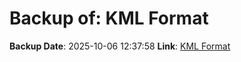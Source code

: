 # Backup of: KML Format

**Backup Date**: 2025-10-06 12:37:58
**Link**: [KML Format](https://przemienniki.net/export/przemienniki.kml)
